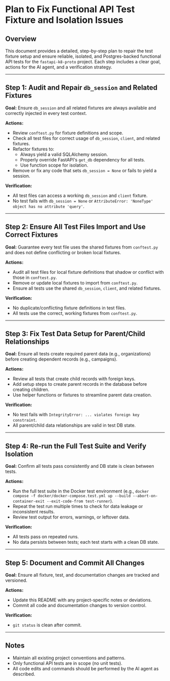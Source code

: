 # Plan to Fix Functional API Test Fixture and Isolation Issues

## Overview
This document provides a detailed, step-by-step plan to repair the test fixture setup and ensure reliable, isolated, and Postgres-backed functional API tests for the `fastapi-k8-proto` project. Each step includes a clear goal, actions for the AI agent, and a verification strategy.

---

## Step 1: Audit and Repair `db_session` and Related Fixtures
**Goal:** Ensure `db_session` and all related fixtures are always available and correctly injected in every test context.

**Actions:**
- Review `conftest.py` for fixture definitions and scope.
- Check all test files for correct usage of `db_session`, `client`, and related fixtures.
- Refactor fixtures to:
  - Always yield a valid SQLAlchemy session.
  - Properly override FastAPI's `get_db` dependency for all tests.
  - Use function scope for isolation.
- Remove or fix any code that sets `db_session = None` or fails to yield a session.

**Verification:**
- All test files can access a working `db_session` and `client` fixture.
- No test fails with `db_session = None` or `AttributeError: 'NoneType' object has no attribute 'query'`.

---

## Step 2: Ensure All Test Files Import and Use Correct Fixtures
**Goal:** Guarantee every test file uses the shared fixtures from `conftest.py` and does not define conflicting or broken local fixtures.

**Actions:**
- Audit all test files for local fixture definitions that shadow or conflict with those in `conftest.py`.
- Remove or update local fixtures to import from `conftest.py`.
- Ensure all tests use the shared `db_session`, `client`, and related fixtures.

**Verification:**
- No duplicate/conflicting fixture definitions in test files.
- All tests use the correct, working fixtures from `conftest.py`.

---

## Step 3: Fix Test Data Setup for Parent/Child Relationships
**Goal:** Ensure all tests create required parent data (e.g., organizations) before creating dependent records (e.g., campaigns).

**Actions:**
- Review all tests that create child records with foreign keys.
- Add setup steps to create parent records in the database before creating children.
- Use helper functions or fixtures to streamline parent data creation.

**Verification:**
- No test fails with `IntegrityError: ... violates foreign key constraint`.
- All parent/child data relationships are valid in test DB state.

---

## Step 4: Re-run the Full Test Suite and Verify Isolation
**Goal:** Confirm all tests pass consistently and DB state is clean between tests.

**Actions:**
- Run the full test suite in the Docker test environment (e.g., `docker compose -f docker/docker-compose.test.yml up --build --abort-on-container-exit --exit-code-from test-runner`).
- Repeat the test run multiple times to check for data leakage or inconsistent results.
- Review test output for errors, warnings, or leftover data.

**Verification:**
- All tests pass on repeated runs.
- No data persists between tests; each test starts with a clean DB state.

---

## Step 5: Document and Commit All Changes
**Goal:** Ensure all fixture, test, and documentation changes are tracked and versioned.

**Actions:**
- Update this README with any project-specific notes or deviations.
- Commit all code and documentation changes to version control.

**Verification:**
- `git status` is clean after commit.

---

## Notes
- Maintain all existing project conventions and patterns.
- Only functional API tests are in scope (no unit tests).
- All code edits and commands should be performed by the AI agent as described. 